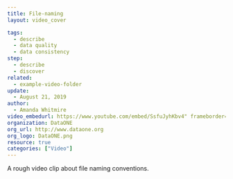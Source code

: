```yaml
---
title: File-naming
layout: video_cover

tags:
  - describe
  - data quality
  - data consistency
step:
  - describe
  - discover
related:
  - example-video-folder
update:
  - August 21, 2019
author:
  - Amanda Whitmire
video_embedurl: https://www.youtube.com/embed/SsfuJyhKbv4" frameborder="0" allow="accelerometer; autoplay; encrypted-media; gyroscope; picture-in-picture" allowfullscreen
organization: DataONE
org_url: http://www.dataone.org
org_logo: DataONE.png
resource: true
categories: ["Video"]
---
```


A rough video clip about file naming conventions. 
